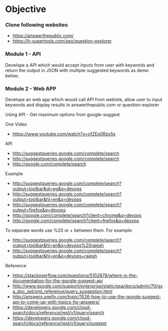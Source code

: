 # Objective
### Clone following websites
- https://answerthepublic.com/
- https://h-supertools.com/seo/question-explorer

### Module 1 - API
Develope a API which would accept inputs from user with keywords and return the output in JSON with multiple suggested keywords as demo below;

### Module 2 - Web APP
Develope an web app which would call API from webiste, allow user to input keywords and display results in answerthepublic.com or question-explorer



Using API - Get maximum options from google-suggest

One Video
- https://www.youtube.com/watch?v=ofZEo0Rzo5s

API 
- http://suggestqueries.google.com/complete/search
- http://suggestqueries.google.com/complete/search
- http://google.com/complete/search

Example

- http://suggestqueries.google.com/complete/search?output=toolbar&gl=eg&q=devops
- http://suggestqueries.google.com/complete/search?output=toolbar&hl=en&q=devops
- http://suggestqueries.google.com/complete/search?output=firefox&q=devops
- http://google.com/complete/search?client=chrome&q=devops
- http://google.com/complete/search?client=firefox&q=devops

To separate words use %20 or + between them. For example:

- http://suggestqueries.google.com/complete/search?output=toolbar&hl=en&q=devops%20rajesh
- http://suggestqueries.google.com/complete/search?output=toolbar&hl=en&q=devops+rajesh


Reference
- https://stackoverflow.com/questions/5102878/where-is-the-documentation-for-the-google-suggest-api
- http://www.google.com/support/enterprise/static/gsa/docs/admin/70/gsa_doc_set/xml_reference/query_suggestion.html
- http://answers.oreilly.com/topic/1526-how-to-use-the-google-suggest-api-to-come-up-with-topics-for-answers/
- https://developers.google.com/cloud-search/docs/reference/rest/v1/query/search
- https://developers.google.com/cloud-search/docs/reference/rest/v1/query/suggest
